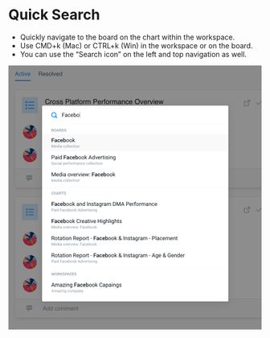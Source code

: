 # Quick Search

* Quickly navigate to the board on the chart within the workspace.
* Use CMD+k \(Mac\) or CTRL+k \(Win\) in the workspace or on the board.
* You can use the “Search icon” on the left and top navigation as well.

![](../../.gitbook/assets/screen-shot-2020-09-28-at-2.46.03-pm.png)

